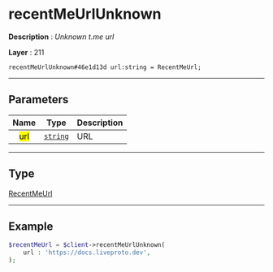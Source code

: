 # recentMeUrlUnknown

**Description** : *Unknown t.me url*

**Layer** : 211

```tl
recentMeUrlUnknown#46e1d13d url:string = RecentMeUrl;
```

---

## Parameters

| Name | Type | Description |
| :---: | :---: | :--- |
| <mark>url</mark> | [`string`](type/string) | URL |

---

## Type

[RecentMeUrl](type/RecentMeUrl)

---

## Example

```php
$recentMeUrl = $client->recentMeUrlUnknown(
	url : 'https://docs.liveproto.dev',
);
```